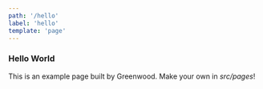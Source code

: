 ```yaml
---
path: '/hello'
label: 'hello'
template: 'page'
---
```


### Hello World

This is an example page built by Greenwood.  Make your own in _src/pages_!